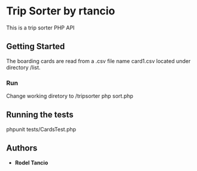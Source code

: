 # Trip Sorter by rtancio

This is a trip sorter PHP API

## Getting Started

The boarding cards are read from a .csv file name card1.csv located under directory /list.


### Run
Change working diretory to /tripsorter
php sort.php

## Running the tests

phpunit tests/CardsTest.php 

## Authors

* **Rodel Tancio** 


